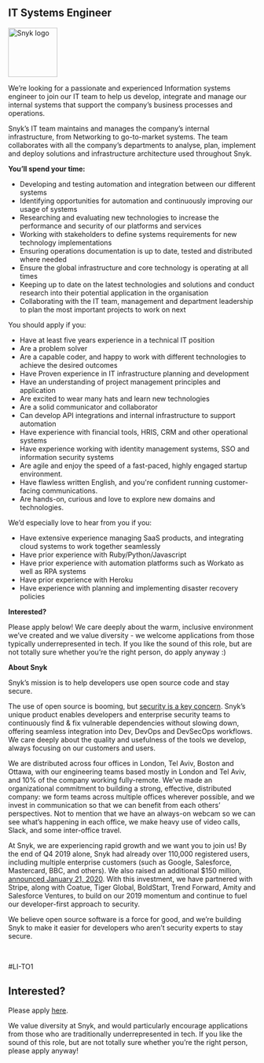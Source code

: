 IT Systems Engineer
---

<img src="https://res.cloudinary.com/snyk/image/upload/v1537345894/press-kit/brand/logo-black.png" width="100" alt="Snyk logo" />

<p><span style="font-weight: 400;">We’re looking for a passionate and experienced Information systems engineer to join our IT</span> <span style="font-weight: 400;">team to help us develop, integrate and manage our internal systems that support the company’s business processes and operations.</span></p>
<p><span style="font-weight: 400;">Snyk’s IT team maintains and manages the company’s internal infrastructure, from Networking to go-to-market systems. The team collaborates with all the company’s departments to analyse, plan, implement and deploy solutions and infrastructure architecture used throughout Snyk.</span></p>
<p><strong>You’ll spend your time:</strong></p>
<ul>
<li style="font-weight: 400;"><span style="font-weight: 400;">Developing and testing automation and integration between our different systems</span></li>
<li style="font-weight: 400;"><span style="font-weight: 400;">Identifying opportunities for automation and continuously improving our usage of systems</span></li>
<li style="font-weight: 400;"><span style="font-weight: 400;">Researching and evaluating new technologies to increase the performance and security of our platforms and services</span></li>
<li style="font-weight: 400;"><span style="font-weight: 400;">Working with stakeholders to define systems requirements for new technology implementations</span></li>
<li style="font-weight: 400;"><span style="font-weight: 400;">Ensuring operations documentation is up to date, tested and distributed where needed</span></li>
<li style="font-weight: 400;"><span style="font-weight: 400;">Ensure the global infrastructure and core technology is operating at all times </span></li>
<li style="font-weight: 400;"><span style="font-weight: 400;">Keeping up to date on the latest technologies and solutions and conduct research into their potential application in the organisation</span></li>
<li style="font-weight: 400;"><span style="font-weight: 400;">Collaborating with the IT team, management and department leadership to plan the most important projects to work on next</span></li>
</ul>
<p><span style="font-weight: 400;">You should apply if you:</span></p>
<ul>
<li style="font-weight: 400;"><span style="font-weight: 400;">Have at least five years experience in a technical IT position</span></li>
<li style="font-weight: 400;"><span style="font-weight: 400;">Are a problem solver</span></li>
<li style="font-weight: 400;"><span style="font-weight: 400;">Are a capable coder, and happy to work with different technologies to achieve the desired outcomes</span></li>
<li style="font-weight: 400;"><span style="font-weight: 400;">Have Proven experience in IT infrastructure planning and development</span></li>
<li style="font-weight: 400;"><span style="font-weight: 400;">Have an understanding of project management principles and application</span></li>
<li style="font-weight: 400;"><span style="font-weight: 400;">Are excited to wear many hats and learn new technologies</span></li>
<li style="font-weight: 400;"><span style="font-weight: 400;">Are a solid communicator and collaborator</span></li>
<li style="font-weight: 400;"><span style="font-weight: 400;">Can develop API integrations and internal infrastructure to support automation</span></li>
<li style="font-weight: 400;"><span style="font-weight: 400;">Have experience with financial tools, HRIS, CRM and other operational systems</span></li>
<li style="font-weight: 400;"><span style="font-weight: 400;">Have experience working with identity management systems, SSO and information security systems</span></li>
<li style="font-weight: 400;"><span style="font-weight: 400;">Are agile and enjoy the speed of a fast-paced, highly engaged startup environment.</span></li>
<li style="font-weight: 400;"><span style="font-weight: 400;">Have flawless written English, and you're confident running customer-facing communications.</span></li>
<li style="font-weight: 400;"><span style="font-weight: 400;">Are hands-on, curious and love to explore new domains and technologies.</span></li>
</ul>
<p><span style="font-weight: 400;">We’d especially love to hear from you if you:</span></p>
<ul>
<li style="font-weight: 400;"><span style="font-weight: 400;">Have extensive experience managing SaaS products, and integrating cloud systems to work together seamlessly</span></li>
<li style="font-weight: 400;"><span style="font-weight: 400;">Have prior experience with Ruby/Python/Javascript</span></li>
<li style="font-weight: 400;"><span style="font-weight: 400;">Have prior experience with automation platforms such as Workato as well as RPA systems</span></li>
<li style="font-weight: 400;"><span style="font-weight: 400;">Have prior experience with Heroku</span></li>
<li style="font-weight: 400;"><span style="font-weight: 400;">Have experience with planning and implementing disaster recovery policies</span></li>
</ul>
<p><strong>Interested?</strong></p>
<p><span style="font-weight: 400;">Please apply below! We care deeply about the warm, inclusive environment we’ve created and we value diversity - we welcome applications from those typically underrepresented in tech. If you like the sound of this role, but are not totally sure whether you’re the right person, do apply anyway :)</span></p>
<p><strong>About Snyk</strong></p>
<p><span style="font-weight: 400;">Snyk’s mission is to help developers use open source code and stay secure. </span></p>
<p><span style="font-weight: 400;">The use of open source is booming, but </span><a href="https://snyk.io/blog/devsecops-insights-2020/"><span style="font-weight: 400;">security is a key concern</span></a><span style="font-weight: 400;">. Snyk’s unique product enables developers and enterprise security teams to continuously find &amp; fix vulnerable dependencies without slowing down, offering seamless integration into Dev, DevOps and DevSecOps workflows. We care deeply about the quality and usefulness of the tools we develop, always focusing on our customers and users. </span></p>
<p><span style="font-weight: 400;">We are distributed across four offices in London, Tel Aviv, Boston and Ottawa, with our engineering teams based mostly in London and Tel Aviv, and 10% of the company working fully-remote. We’ve made an organizational commitment to building a strong, effective, distributed company: we form teams across multiple offices wherever possible, and we invest in communication so that we can benefit from each others’ perspectives. Not to mention that we have an always-on webcam so we can see what’s happening in each office, we make heavy use of video calls, Slack, and some inter-office travel.</span></p>
<p><span style="font-weight: 400;">At Snyk, we are experiencing rapid growth and we want you to join us! By the end of Q4 2019 alone, Snyk had already over 110,000 registered users, including multiple enterprise customers (such as Google, Salesforce, Mastercard, BBC, and others). We also raised an additional $150 million, </span><a href="https://snyk.io/blog/snyk-closes-150m/"><span style="font-weight: 400;">announced January 21, 2020</span></a><span style="font-weight: 400;">. With this investment, we have partnered with Stripe, along with Coatue, Tiger Global, BoldStart, Trend Forward, Amity and Salesforce Ventures, to build on our 2019 momentum and continue to fuel our developer-first approach to security. </span></p>
<p><span style="font-weight: 400;">We believe open source software is a force for good, and we’re building Snyk to make it easier for developers who aren’t security experts to stay secure.</span></p>
<p> </p>
<p><span style="font-weight: 400;">#LI-TO1</span></p>

Interested?
---

Please apply [here](https://boards.greenhouse.io/snyk/jobs/4567386002#app).

We value diversity at Snyk, and would particularly encourage applications from those who are traditionally underrepresented in tech.
If you like the sound of this role, but are not totally sure whether you’re the right person, please apply anyway!
